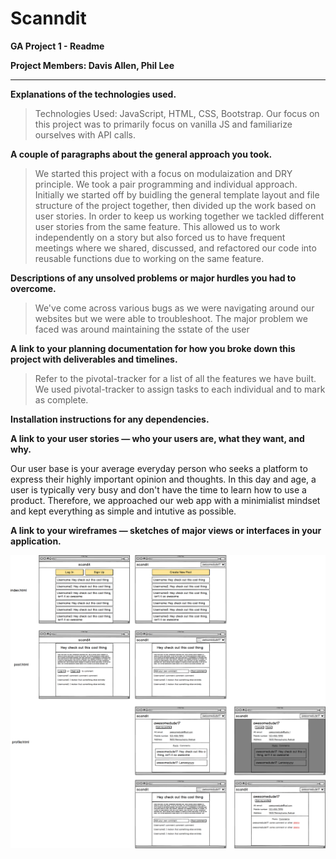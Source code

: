 # Scanndit

**GA Project 1 - Readme**

**Project Members: Davis Allen, Phil Lee**

---

**Explanations of the technologies used.**

>Technologies Used: JavaScript, HTML, CSS, Bootstrap. Our focus on this project was to primarily focus on vanilla JS and familiarize ourselves with API calls.

**A couple of paragraphs about the general approach you took.**

> We started this project with a focus on modulaization and DRY principle. We took a pair programming and individual approach. Initially we started off by buidling the general template layout and file structure of the project together, then divided up the work based on user stories. In order to keep us working together we tackled different user stories from the same feature. This allowed us to work independently on a story but also forced us to have frequent meetings where we shared, discussed, and refactored our code into reusable functions due to working on the same feature. 


**Descriptions of any unsolved problems or major hurdles you had to overcome.**

> We've come across various bugs as we were navigating around our websites but we were able to troubleshoot. The major problem we faced was around maintaining the sstate of the user

**A link to your planning documentation for how you broke down this project with deliverables and timelines.**

> Refer to the pivotal-tracker for a list of all the features we have built. We used pivotal-tracker to assign tasks to each individual and to mark as complete.

**Installation instructions for any dependencies.**



**A link to your user stories — who your users are, what they want, and why.**

Our user base is your average everyday person who seeks a platform to express their highly important opinion and thoughts. In this day and age, a user is typically very busy and don't have the time to learn how to use a product. Therefore, we approached our web app with a minimialist mindset and kept everything as simple and intutive as possible.

**A link to your wireframes — sketches of major views or interfaces in your application.**

![](Scanndit_Wire_Frame.png)
